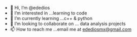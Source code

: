 - 👋 Hi, I’m @ededios
- 👀 I’m interested in ...learning to code
- 🌱 I’m currently learning ...c++ & python
- 💞️ I’m looking to collaborate on ... data analysis projects
- 📫 How to reach me ...email me at edediosmx@gmail.com

<!---
ededios/ededios is a ✨ special ✨ repository because its `README.md` (this file) appears on your GitHub profile.
You can click the Preview link to take a look at your changes.
--->
